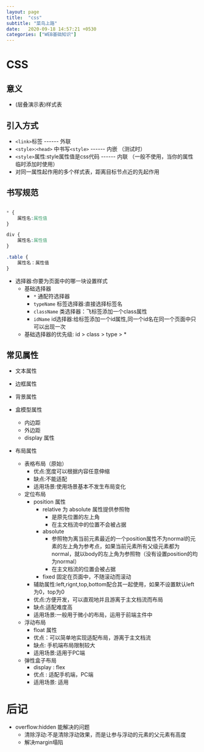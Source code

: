 ```yaml
---
layout: page
title:  "css"
subtitle: "菜鸟上路"
date:   2020-09-18 14:57:21 +0530
categories: ["WEB基础知识"]
---
```


# CSS

## 意义

- (层叠演示表)样式表

## 引入方式

- `<link>`标签 ------ 外联
- `<style>`:`<head>` 中书写`<style>` ------ 内嵌 （测试时）
- `<style>`属性:style属性值是css代码 ------ 内联 （一般不使用，当你的属性临时添加时使用）
- 对同一属性起作用的多个样式表，距离目标节点近的先起作用

## 书写规范


```css

* {
    属性名:属性值
}

div {
    属性名:属性值
}

.table {
    属性名：属性值
}

```

- 选择器:你要为页面中的哪一块设置样式
    - 基础选择器
        - `*`  通配符选择器
        - `typeName` 标签选择器:直接选择标签名
        - `className` 类选择器：飞标签添加一个class属性
        - `idName` id选择器:给标签添加一个id属性,同一个id名在同一个页面中只可以出现一次
    - 基础选择器的优先级: id > class > type > *


## 常见属性

- 文本属性

- 边框属性

- 背景属性

- 盒模型属性
    - 内边距
    - 外边距
    - display 属性

- 布局属性
    - 表格布局（原始）
        - 优点:宽度可以根据内容任意伸缩
        - 缺点:不能适配
        - 适用场景:使用场景基本不发生布局变化
    - 定位布局
        - position 属性
            - relative 为 absolute 属性提供参照物
                - 是原先位置的左上角
                - 在主文档流中的位置不会被占据
            - absolute 
                - 参照物为离当前元素最近的一个position属性不为normal的元素的左上角为参考点，如果当前元素所有父级元素都为normal，就以body的左上角为参照物（没有设置position的均为normal）
                - 在主文档流的位置会被占据
            - fixed 固定在页面中，不随滚动而滚动
        - 辅助属性:left,rignt,top,bottom配合其一起使用，如果不设置默认left为0，top为0
        - 优点:方便开发，可以直观地并且游离于主文档流而布局
        - 缺点:适配难度高
        - 适用场景:一般用于微小的布局，运用于前端主件中
    - 浮动布局
        - float 属性
        - 优点：可以简单地实现适配布局，游离于主文档流
        - 缺点: 手机端布局限制较大
        - 适用场景:适用于PC端
    - 弹性盒子布局
        - display : flex
        - 优点 : 适配手机端，PC端
        - 适用场景: 适用

# 后记

- overflow:hidden 能解决的问题
    - 清除浮动:不是清除浮动效果，而是让参与浮动的元素的父元素有高度
    - 解决margin塌陷